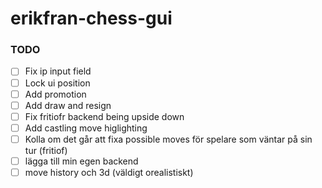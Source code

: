 # erikfran-chess-gui
### TODO
- [ ] Fix ip input field
- [ ] Lock ui position
- [ ] Add promotion
- [ ] Add draw and resign
- [ ] Fix fritiofr backend being upside down
- [ ] Add castling move higlighting
- [ ] Kolla om det går att fixa possible moves för spelare som väntar på sin tur (fritiof)
- [ ] lägga till min egen backend
- [ ] move history och 3d (väldigt orealistiskt)
